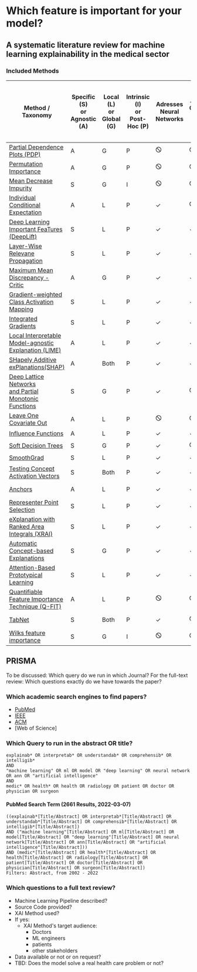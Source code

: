 # Which feature is important for your model?

## A systematic literature review for machine learning explainability in the medical sector

### Included Methods

| Method / Taxonomy                                                                                                                                                               | Specific (S)<br> or <br>Agnostic (A) | Local (L)<br>or<br>Global (G) | Intrinsic (I)<br>or<br>Post-Hoc (P) | Adresses<br>Neural Networks | Adresses<br>Computer Vision Tasks | Addresses <br>Tabular Data | Year <br>of publication | \# citations in<br>Google Scholar<br>as of 21-12-03 | Regr. (R)<br>or<br>Classif. (C) | Source Code<br>Freely Available                                                                                  |
| ------------------------------------------------------------------------------------------------------------------------------------------------------------------------------- | ---------------------------- | ----------------------------- | ----------------------------------- | --------------------------- | --------------------------------- | ---------------------- | ------------------- | ----------------------------------- | ------------------------------- | ---------------------------------------------------------------------------------------------------------------- |
| [Partial Dependence Plots (PDP)](https://www.jstor.org/stable/2699986?seq=1#metadata_info_tab_contents)                                                                          | A                            | G                             | P                                   | 🛇                          | 🛇                                | ✓                      | 2001                | 15545                               | R and C                         | [✓](https://scikit-learn.org/stable/modules/partial_dependence.html)                                             |
| [Permutation Importance](https://arxiv.org/abs/1801.01489)                                                                                                                      | A                            | G                             | P                                   | 🛇                          | 🛇                                | ✓                      | 2010                | 15545                               | R and C                         | [✓](https://scikit-learn.org/stable/modules/permutation_importance.html)                                         |
| [Mean Decrease Impurity](https://proceedings.neurips.cc/paper/4928-understanding-variable-importances-in-forests-of-randomized-trees.pdf)                                       | S                            | G                             | I                                   | 🛇                          | 🛇                                | ✓                      | 2013                | 823                                 | R and C                         | 🛇                                                                                                               |
| [Individual Conditional Expectation](https://www.tandfonline.com/doi/abs/10.1080/10618600.2014.907095)                                                                          | A                            | L                             | P                                   | ✓                           | 🛇                                | ✓                      | 2013                | 571                                 | R and C                         | [✓](https://scikit-learn.org/stable/modules/partial_dependence.html#individual-conditional-expectation-ice-plot) |
| [Deep Learning Important FeaTures (DeepLift)](http://proceedings.mlr.press/v70/shrikumar17a)                                                                                    | S                            | L                             | P                                   | ✓                           | ✓                                 | 🛇                     | 2016                | 1629                                | C                               | [✓](https://github.com/kundajelab/deeplift)                                                                      |
| [Layer-Wise Relevane Propagation](https://arxiv.org/abs/1604.00825)                                                                                                             | S                            | L                             | P                                   | ✓                           | ✓                                 | 🛇                     | 2016                | 2160                                | C                               | [✓](https://github.com/sebastian-lapuschkin/lrp_toolbox)                                                         |
| [Maximum Mean Discrepancy - Critic](http://papers.nips.cc/paper/6300-examples-are-not-enough-learn-tocriticize-criticism-for-interpretability.pdf)                              | A                            | G                             | P                                   | ✓                           | ✓                                 | 🛇                     | 2016                | 445                                 | C                               | [✓](https://github.com/BeenKim/MMD-critic)                                                                       |
| [Gradient-weighted Class Activation Mapping](https://arxiv.org/abs/1610.02391)                                                                                                  | S                            | L                             | P                                   | ✓                           | ✓                                 | 🛇                     | 2016                | 6758                                | C[^1]                             | [✓](https://github.com/ramprs/grad-cam)                                                                          |
| [Integrated Gradients](https://arxiv.org/abs/1703.01365)                                                                                                                        | S                            | L                             | P                                   | ✓                           | ✓                                 | 🛇                     | 2017                | 2017                                | C                               | [✓](https://github.com/ankurtaly/Integrated-Gradients)                                                           |
| [Local Interpretable Model-agnostic Explanation (LIME)](http://papers.nips.cc/paper/2017/file/8a20a8621978632d76c43dfd28b67767-Paper.pdf)                                                                                        | A                            | L                             | P                                   | ✓                           | ✓                                 | ✓                      | 2017                | 5020                                | R and C                         | [✓](https://github.com/marcotcr/lime)                                                                            |
| [SHapely Additive exPlanations(SHAP)](https://arxiv.org/abs/1705.07874)                                                                                                               | A                            | Both                          | P                                   | ✓                           | ✓                                 | ✓                      | 2017                | 5020                                | R and C                         | [✓](https://github.com/slundberg/shap)                                                                     |
| [Deep Lattice Networks<br>and Partial Monotonic Functions](https://arxiv.org/abs/1709.06680)                                                                                    | S                            | G                             | P                                   | ✓                           | 🛇                                | ✓                      | 2017                | 88                                  | R and C                         | 🛇                                                                                                                |
| [Leave One Covariate Out](https://arxiv.org/abs/1604.04173)                                                                                                                     | A                            | L                             | P                                   | 🛇                          | 🛇                                | ✓                      | 2017                | 274                                 | R                               | [✓](https://github.com/ryantibs/conformal)                                                                       |
| [Influence Functions](https://arxiv.org/abs/1703.04730)                                                                                                                         | A                            | L                             | P                                   | ✓                           | ✓                                 | 🛇                     | 2017                | 1377                                | C                               | [✓](https://github.com/kohpangwei/influence-release)                                                             |
| [Soft Decision Trees](https://arxiv.org/abs/1711.09784)                                                                                                                         | S                            | G                             | P                                   | ✓                           | 🛇                                | 🛇                     | 2017                | 357                                 | C                               | [✓](https://github.com/xuyxu/Soft-Decision-Tree)                                                                 |
| [SmoothGrad](https://arxiv.org/abs/1706.03825)                                                                                                                                  | S                            | L                             | P                                   | ✓                           | ✓                                 | 🛇                     | 2017                | 867                                 | C                               | [✓](https://github.com/PAIR-code/saliency)                                                                       |
| [Testing Concept Activation Vectors](https://arxiv.org/abs/1711.11279)                                                                                                          | S                            | Both                          | P                                   | ✓                           | ✓                                 | 🛇                     | 2018                | 583                                 | C                               | [✓](https://github.com/tensorflow/tcav)                                                                          |
| [Anchors](https://homes.cs.washington.edu/~marcotcr/aaai18.pdf)                                                                                                                 | A                            | L                             | P                                   | ✓                           | ✓                                 | ✓                      | 2018                | 922                                 | R and C                         | [✓](https://github.com/marcotcr/anchor)                                                                          |
| [Representer Point Selection](https://arxiv.org/abs/1811.09720)                                                                                                                 | S                            | L                             | P                                   | ✓                           | ✓                                 | 🛇                     | 2018                | 105                                 | C                               | [✓](https://github.com/chihkuanyeh/Representer_Point_Selection)                                                  |
| [eXplanation with Ranked Area Integrals (XRAI)](https://openaccess.thecvf.com/content_ICCV_2019/html/Kapishnikov_XRAI_Better_Attributions_Through_Regions_ICCV_2019_paper.html) | S                            | L                             | P                                   | ✓                           | ✓                                 | 🛇                     | 2019                | 47                                  | C                               | [✓](https://github.com/PAIR-code/saliency)                                                                       |
| [Automatic Concept-based Explanations](https://arxiv.org/abs/1902.03129)                                                                                                        | S                            | G                             | P                                   | ✓                           | ✓                                 | 🛇                     | 2019                | 157                                 | C                               | [✓](https://github.com/amiratag/ACE)                                                                             |
| [Attention-Based Prototypical Learning](https://arxiv.org/abs/1902.06292)                                                                                                           | S                            | L                             | P                                   | ✓                           | ✓                                 | ✓                      | 2019                | 8                                   | C                               | 🛇                                                                                                               |
| [Quantifiable Feature Importance Technique (Q-FIT)](https://arxiv.org/abs/2010.13872)                                                                                                                                       | A                            | L                             | P                                   | 🛇                          | 🛇                                | ✓                      | 2020                | n. A.                               | R and C                         | 🛇                                                                                                               |
| [TabNet](https://www.aaai.org/AAAI21Papers/AAAI-1063.ArikS.pdf)                                                                                                                 | S                            | Both                          | P                                   | ✓                           | 🛇                                | ✓                      | 2020                | 100                                 | R and C                         | 🛇                                                                                                                |
| [Wilks feature importance](https://hess.copernicus.org/articles/25/4947/2021/hess-25-4947-2021.html)                                                                            | S                            | G                             | I                                   | 🛇                          | 🛇                                | ✓                      | 2021                | 1                                   | R and C                         | 🛇                                                                                                               |

## PRISMA
To be discussed: Which query do we run in which Journal?
For the full-text review: Which questions exactly do we have towards the paper?

### Which academic search engines to find papers?

- [PubMed](https://pubmed.ncbi.nlm.nih.gov/)
- [IEEE](https://ieeexplore.ieee.org/Xplore/home.jsp)
- [ACM](https://dl.acm.org/journals)
- [Web of Science]


### Which Query to run in the abstract OR title?
```
explainab* OR interpretab* OR understandab* OR comprehensib* OR intelligib*
AND 
"machine learning" OR ml OR model OR "deep learning" OR neural network OR ann OR "artificial intelligence"
AND
medic* OR health* OR health OR radiology OR patient OR doctor OR physician OR surgeon
```

#### PubMed Search Term (2661 Results, 2022-03-07)
```
((explainab*[Title/Abstract] OR interpretab*[Title/Abstract] OR understandab*[Title/Abstract] OR comprehensib*[Title/Abstract] OR intelligib*[Title/Abstract]) 
AND ("machine learning"[Title/Abstract] OR ml[Title/Abstract] OR model[Title/Abstract] OR "deep learning"[Title/Abstract] OR neural network[Title/Abstract] OR ann[Title/Abstract] OR "artificial intelligence"[Title/Abstract])) 
AND (medic*[Title/Abstract] OR health*[Title/Abstract] OR health[Title/Abstract] OR radiology[Title/Abstract] OR patient[Title/Abstract] OR doctor[Title/Abstract] OR physician[Title/Abstract] OR surgeon[Title/Abstract]) 
Filters: Abstract, from 2002 - 2022
```

### Which questions to a full text review?
- Machine Learning Pipeline described?
- Source Code provided?
- XAI Method used?
- If yes:
  - XAI Method's target audience:
    - Doctors
    - ML engineers
    - patients
    - other stakeholders
- Data available or not or on request?
- TBD: Does the model solve a real health care problem or not?
